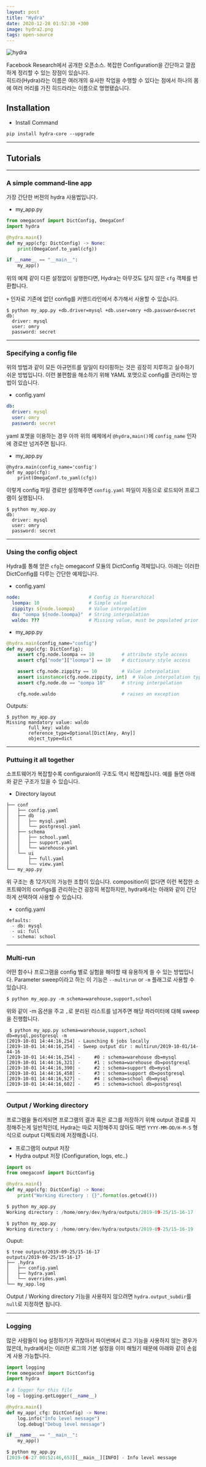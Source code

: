```yaml
---
layout: post
title: "Hydra"
date: 2020-12-28 01:52:30 +300
image: hydra2.png
tags: open-source
---
```

![hydra](https://raw.githubusercontent.com/facebookresearch/hydra/master/website/static/img/Hydra-Readme-logo2.svg)  
  
Facebook Research에서 공개한 오픈소스. 복잡한 Configuration을 간단하고 깔끔하게 정리할 수 있는 장점이 있습니다.  
히드라(Hydra)라는 이름은 여러개의 유사한 작업을 수행할 수 있다는 점에서 하나의 몸에 여러 머리를 가진 히드라라는 이름으로 명명됐습니다.   

## Installation  
  
- Install Command
  
```
pip install hydra-core --upgrade
```
***

## Tutorials  
  
***
    
### A simple command-line app  
  
가장 간단한 버젼의 hydra 사용법입니다.  
  
- my_app.py
  
```python
from omegaconf import DictConfig, OmegaConf
import hydra

@hydra.main()
def my_app(cfg: DictConfig) -> None:
    print(OmegaConf.to_yaml(cfg))

if __name__ == "__main__":
    my_app()
```
    
위의 예제 같이 다른 설정없이 실행한다면, Hydra는 아무것도 담지 않은 `cfg` 객체를 반환합니다.  
  
`+` 인자로 기존에 없던 config를 커맨드라인에서 추가해서 사용할 수 있습니다.    
  
```
$ python my_app.py +db.driver=mysql +db.user=omry +db.password=secret
db:
  driver: mysql
  user: omry
  password: secret
```

***  
  
### Specifying a config file  
  
위의 방법과 같이 모든 아규먼트를 일일이 타이핑하는 것은 굉장히 지루하고 실수하기 쉬운 방법입니다. 이런 불편함을 해소하기 위해 YAML 포맷으로 config를 관리하는 방법이 있습니다.  
  
- config.yaml
  
```yaml
db: 
  driver: mysql
  user: omry
  password: secret
```
    
yaml 포맷을 이용하는 경우 아까 위의 예제에서 `@hydra,main()`에 `config_name` 인자에 경로만 넘겨주면 됩니다.  
  
- my_app.py
  
```
@hydra.main(config_name='config')
def my_app(cfg):
    print(OmegaConf.to_yaml(cfg))
```
  
이렇게 config 파일 경로만 설정해주면 `config.yaml` 파일이 자동으로 로드되어 프로그램이 실행됩니다.  
  
```
$ python my_app.py
db:
  driver: mysql
  user: omry
  password: secret
```
  
***
  
### Using the config object
  
Hydra를 통해 얻은 `cfg`는 omegaconf 모듈의 DictConfig 객체입니다. 아래는 이러한 DictConfig를 다루는 간단한 예제입니다.  
  
- config.yaml
  
```yaml
node:                         # Config is hierarchical
  loompa: 10                  # Simple value
  zippity: ${node.loompa}     # Value interpolation
  do: "oompa ${node.loompa}"  # String interpolation
  waldo: ???                  # Missing value, must be populated prior to access
```
  
- my_app.py
  
```python
@hydra.main(config_name="config")
def my_app(cfg: DictConfig):
    assert cfg.node.loompa == 10          # attribute style access
    assert cfg["node"]["loompa"] == 10    # dictionary style access

    assert cfg.node.zippity == 10         # Value interpolation
    assert isinstance(cfg.node.zippity, int)  # Value interpolation type
    assert cfg.node.do == "oompa 10"      # string interpolation

    cfg.node.waldo                        # raises an exception
```
  
Outputs:
  
```
$ python my_app.py 
Missing mandatory value: waldo
        full_key: waldo
        reference_type=Optional[Dict[Any, Any]]
        object_type=dict
```
  
***
  
### Puttuing it all together
  
소프트웨어가 복잡할수록 configuraion의 구조도 역시 복잡해집니다. 예를 들면 아래와 같은 구조가 있을 수 있습니다.  
  
- Directory layout
  
```
├── conf
│   ├── config.yaml
│   ├── db
│   │   ├── mysql.yaml
│   │   └── postgresql.yaml
│   ├── schema
│   │   ├── school.yaml
│   │   ├── support.yaml
│   │   └── warehouse.yaml
│   └── ui
│       ├── full.yaml
│       └── view.yaml
└── my_app.py
```
  
위 구조는 총 12가지의 가능한 조합이 있습니다. composition이 없다면 이런 복잡한 소프트웨어의 configs를 관리하는건 굉장히 복잡하지만, hydra에서는 아래와 같이 간단하게 선택하여 사용할 수 있습니다.  
  
- config.yaml
  
```
defaults:
  - db: mysql
  - ui: full
  - schema: school
```
  
***
  
### Multi-run  
  
어떤 함수나 프로그램을 config 별로 실험을 해야할 때 유용하게 쓸 수 있는 방법입니다. Parameter sweep이라고 하는 이 기능은 `--multirun` or `-m` 플래그로 사용할 수 있습니다.  
  
```
$ python my_app.py -m schema=warehouse,support,school
```
  
위와 같이 -m 옵션을 주고 `,`로 분리된 리스트를 넘겨주면 해당 파라미터에 대해 sweep을 진행합니다.
  
```
 $ python my_app.py schema=warehouse,support,school db=mysql,postgresql -m
[2019-10-01 14:44:16,254] - Launching 6 jobs locally
[2019-10-01 14:44:16,254] - Sweep output dir : multirun/2019-10-01/14-44-16
[2019-10-01 14:44:16,254] -     #0 : schema=warehouse db=mysql
[2019-10-01 14:44:16,321] -     #1 : schema=warehouse db=postgresql
[2019-10-01 14:44:16,390] -     #2 : schema=support db=mysql
[2019-10-01 14:44:16,458] -     #3 : schema=support db=postgresql
[2019-10-01 14:44:16,527] -     #4 : schema=school db=mysql
[2019-10-01 14:44:16,602] -     #5 : schema=school db=postgresql
```
  
***
  
### Output / Working directory
  
프로그램을 돌리게되면 프로그램의 결과 혹은 로그를 저장하기 위해 output 경로를 지정해주는게 일반적인데, Hydra는 따로 지정해주지 않아도 매번 `YYYY-MM-DD/H-M-S` 형식으로 output 디렉토리에 저장해줍니다.    
  
- 프로그램의 output 저장
- Hydra output 저장 (Configuration, logs, etc..)
  
```python
import os
from omegaconf import DictConfig

@hydra.main()
def my_app(cfg: DictConfig) -> None:
    print("Working directory : {}".format(os.getcwd()))

$ python my_app.py
Working directory : /home/omry/dev/hydra/outputs/2019-09-25/15-16-17

$ python my_app.py
Working directory : /home/omry/dev/hydra/outputs/2019-09-25/15-16-19
```
  
Ouput:

```
$ tree outputs/2019-09-25/15-16-17
outputs/2019-09-25/15-16-17
├── .hydra
│   ├── config.yaml
│   ├── hydra.yaml
│   └── overrides.yaml
└── my_app.log
```
  
Output / Working directory 기능을 사용하지 않으려면 `hydra.output_subdir`를 `null`로 지정하면 됩니다.  
  
***
  
### Logging
  
많은 사람들이 log 설정하기가 귀찮아서 파이썬에서 로그 기능을 사용하지 않는 경우가 많은데, hydra에서는 이러한 로그의 기본 설정을 이미 해뒀기 때문에 아래와 같이 손쉽게 사용 가능합니다.
  
```python
import logging
from omegaconf import DictConfig
import hydra
  
# A logger for this file
log = logging.getLogger(__name__)

@hydra.main()
def my_app(_cfg: DictConfig) -> None:
    log.info("Info level message")
    log.debug("Debug level message")

if __name__ == "__main__":
    my_app()

$ python my_app.py
[2019-06-27 00:52:46,653][__main__][INFO] - Info level message
``` 

